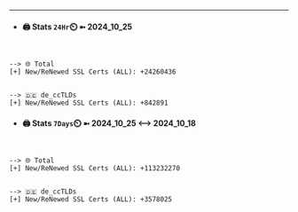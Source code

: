 

---
- #### 🖨️ **Stats** `24Hr`⏲️ ➼ 2024_10_25
```console


--> 🌐 Total
[+] New/ReNewed SSL Certs (ALL): +24260436


--> 🇩🇪 de_ccTLDs
[+] New/ReNewed SSL Certs (ALL): +842891

```

- #### 🖨️ **Stats** `7Days`⏲️ ➼ 2024_10_25 <--> 2024_10_18
```console


--> 🌐 Total
[+] New/ReNewed SSL Certs (ALL): +113232270


--> 🇩🇪 de_ccTLDs
[+] New/ReNewed SSL Certs (ALL): +3578025

```

